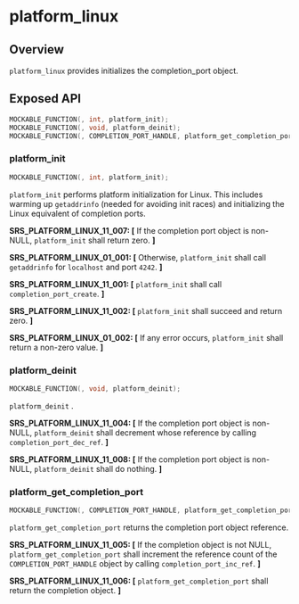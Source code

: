 # platform_linux

## Overview

`platform_linux` provides initializes the completion_port object.

## Exposed API

```c
MOCKABLE_FUNCTION(, int, platform_init);
MOCKABLE_FUNCTION(, void, platform_deinit);
MOCKABLE_FUNCTION(, COMPLETION_PORT_HANDLE, platform_get_completion_port);
```

### platform_init

```c
MOCKABLE_FUNCTION(, int, platform_init);
```

`platform_init` performs platform initialization for Linux. This includes warming up `getaddrinfo` (needed for avoiding init races) and initializing the Linux equivalent of completion ports.

**SRS_PLATFORM_LINUX_11_007: [** If the completion port object is non-NULL, `platform_init` shall return zero. **]**

**SRS_PLATFORM_LINUX_01_001: [** Otherwise, `platform_init` shall call `getaddrinfo` for `localhost` and port `4242`. **]**

**SRS_PLATFORM_LINUX_11_001: [** `platform_init` shall call `completion_port_create`. **]**

**SRS_PLATFORM_LINUX_11_002: [** `platform_init` shall succeed and return zero. **]**

**SRS_PLATFORM_LINUX_01_002: [** If any error occurs, `platform_init` shall return a non-zero value. **]**

### platform_deinit

```c
MOCKABLE_FUNCTION(, void, platform_deinit);
```

`platform_deinit` .

**SRS_PLATFORM_LINUX_11_004: [** If the completion port object is non-NULL, `platform_deinit` shall decrement whose reference by calling `completion_port_dec_ref`. **]**

**SRS_PLATFORM_LINUX_11_008: [** If the completion port object is non-NULL, `platform_deinit` shall do nothing. **]**

### platform_get_completion_port

```c
MOCKABLE_FUNCTION(, COMPLETION_PORT_HANDLE, platform_get_completion_port);
```

`platform_get_completion_port` returns the completion port object reference.

**SRS_PLATFORM_LINUX_11_005: [** If the completion object is not NULL, `platform_get_completion_port` shall increment the reference count of the `COMPLETION_PORT_HANDLE` object by calling `completion_port_inc_ref`. **]**

**SRS_PLATFORM_LINUX_11_006: [** `platform_get_completion_port` shall return the completion object. **]**
